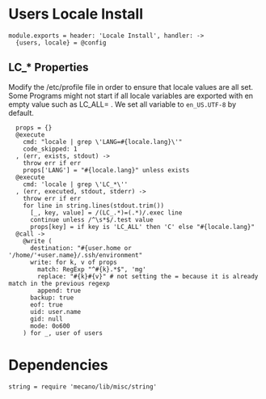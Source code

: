 
# Users Locale Install

    module.exports = header: 'Locale Install', handler: ->
      {users, locale} = @config

## LC_* Properties

Modify the /etc/profile file in order to ensure that locale values are all set.
Some Programs might not start if all locale variables are exported with en empty value
such as LC_ALL= . We set all variable to `en_US.UTF-8` by default.

      props = {}
      @execute
        cmd: "locale | grep \'LANG=#{locale.lang}\'"
        code_skipped: 1
      , (err, exists, stdout) ->
        throw err if err
        props['LANG'] = "#{locale.lang}" unless exists
      @execute
        cmd: 'locale | grep \'LC_*\''
      , (err, executed, stdout, stderr) ->
        throw err if err
        for line in string.lines(stdout.trim())
          [_, key, value] = /(LC_.*)=(.*)/.exec line
          continue unless /^\s*$/.test value
          props[key] = if key is 'LC_ALL' then 'C' else "#{locale.lang}"
      @call ->
        @write (
          destination: "#{user.home or '/home/'+user.name}/.ssh/environment"
          write: for k, v of props
            match: RegExp "^#{k}.*$", 'mg'
            replace: "#{k}#{v}" # not setting the = because it is already match in the previous regexp
            append: true
          backup: true
          eof: true
          uid: user.name
          gid: null
          mode: 0o600
        ) for _, user of users

# Dependencies

    string = require 'mecano/lib/misc/string'
